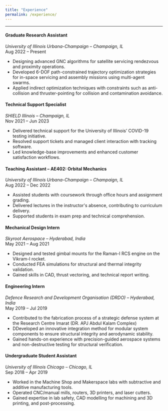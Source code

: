 ```yaml
---
title: "Experience"
permalink: /experience/
---
```


---

#### **Graduate Research Assistant**  
*University of Illinois Urbana-Champaign – Champaign, IL*  
Aug 2022 – Present 
- Designing advanced GNC algorithms for satellite servicing rendezvous and proximity operations.  
- Developed 6-DOF path-constrained trajectory optimization strategies for in-space servicing and assembly missions using multi-agent swarms.  
- Applied indirect optimization techniques with constraints such as anti-collision and thruster-pointing for collision and contamination avoidance.

#### **Technical Support Specialist**  
*SHIELD Illinois – Champaign, IL*  
Nov 2021 – Jun 2023  
- Delivered technical support for the University of Illinois’ COVID-19 testing initiative.  
- Resolved support tickets and managed client interaction with tracking software.  
- Led knowledge-base improvements and enhanced customer satisfaction workflows.

#### **Teaching Assistant – AE402: Orbital Mechanics**  
*University of Illinois Urbana-Champaign – Champaign, IL*  
Aug 2022 – Dec 2022  
- Assisted students with coursework through office hours and assignment grading.  
- Delivered lectures in the instructor's absence, contributing to curriculum delivery.  
- Supported students in exam prep and technical comprehension.

#### **Mechanical Design Intern**  
*Skyroot Aerospace – Hyderabad, India*  
May 2021 – Aug 2021  
- Designed and tested gimbal mounts for the Raman-I RCS engine on the Vikram-I rocket.  
- Conducted FEA simulations for structural and thermal integrity validation.  
- Gained skills in CAD, thrust vectoring, and technical report writing.

#### **Engineering Intern**  
*Defence Research and Development Organisation (DRDO) – Hyderabad, India*  
May 2019 – Jul 2019  
- Contributed to the fabrication process of a strategic defense system at the Research Centre Imarat (DR. APJ Abdul Kalam Complex)  
- DDeveloped an innovative integration method for modular system components to ensure structural integrity and aerodynamic stability.  
- Gained hands-on experience with precision-guided aerospace systems and non-destructive testing for structural verification.

#### **Undergraduate Student Assistant**  
*University of Illinois Chicago – Chicago, IL*  
Sep 2018 – Apr 2019  
- Worked in the Machine Shop and Makerspace labs with subtractive and additive manufacturing tools.  
- Operated CNC/manual mills, routers, 3D printers, and laser cutters.  
- Gained expertise in lab safety, CAD modelling for machining and 3D printing, and post-processing.

